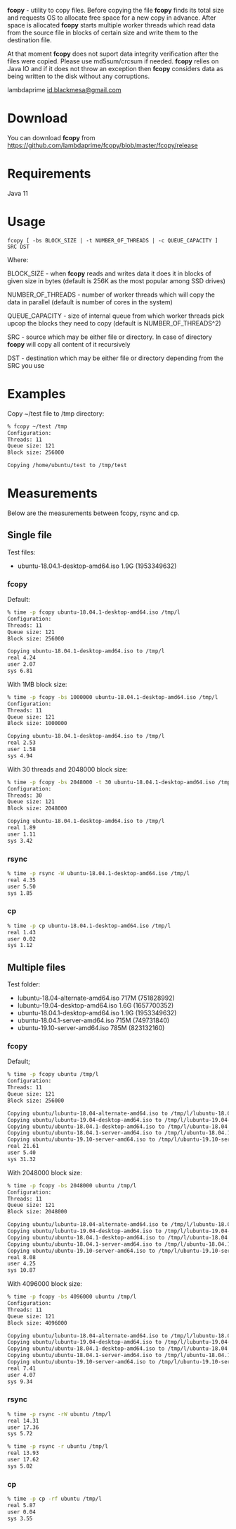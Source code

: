 **fcopy** - utility to copy files. Before copying the file **fcopy** finds its total size and requests OS to allocate free space for a new copy in advance. After space is allocated **fcopy** starts multiple worker threads which read data from the source file in blocks of certain size and write them to the destination file. 

At that moment **fcopy** does not suport data integrity verification after the files were copied. Please use md5sum/crcsum if needed. **fcopy** relies on Java IO and if it does not throw an exception then **fcopy** considers data as being written to the disk without any corruptions.

lambdaprime <id.blackmesa@gmail.com>

# Download

You can download **fcopy** from <https://github.com/lambdaprime/fcopy/blob/master/fcopy/release>

# Requirements

Java 11

# Usage

```
fcopy [ -bs BLOCK_SIZE | -t NUMBER_OF_THREADS | -c QUEUE_CAPACITY ] SRC DST
```

Where:

BLOCK_SIZE - when **fcopy** reads and writes data it does it in blocks of given size in bytes (default is 256K as the most popular among SSD drives)

NUMBER_OF_THREADS - number of worker threads which will copy the data in parallel (default is number of cores in the system)

QUEUE_CAPACITY - size of internal queue from which worker threads pick upcop the blocks they need to copy (default is NUMBER_OF_THREADS^2)

SRC - source which may be either file or directory. In case of directory **fcopy** will copy all content of it recursively

DST - destination which may be either file or directory depending from the SRC you use

# Examples

Copy ~/test file to /tmp directory:

``` bash
% fcopy ~/test /tmp
Configuration:
Threads: 11
Queue size: 121
Block size: 256000

Copying /home/ubuntu/test to /tmp/test
```

# Measurements

Below are the measurements between fcopy, rsync and cp.

## Single file

Test files:
- ubuntu-18.04.1-desktop-amd64.iso 1.9G (1953349632)

### fcopy

Default:

```bash
% time -p fcopy ubuntu-18.04.1-desktop-amd64.iso /tmp/l
Configuration:
Threads: 11
Queue size: 121
Block size: 256000

Copying ubuntu-18.04.1-desktop-amd64.iso to /tmp/l
real 4.24
user 2.07
sys 6.81
```

With 1MB block size:

```bash
% time -p fcopy -bs 1000000 ubuntu-18.04.1-desktop-amd64.iso /tmp/l
Configuration:
Threads: 11
Queue size: 121
Block size: 1000000

Copying ubuntu-18.04.1-desktop-amd64.iso to /tmp/l
real 2.53
user 1.58
sys 4.94
```

With 30 threads and 2048000 block size:

```bash
% time -p fcopy -bs 2048000 -t 30 ubuntu-18.04.1-desktop-amd64.iso /tmp/l
Configuration:
Threads: 30
Queue size: 121
Block size: 2048000

Copying ubuntu-18.04.1-desktop-amd64.iso to /tmp/l
real 1.89
user 1.11
sys 3.42
```

### rsync

```bash
% time -p rsync -W ubuntu-18.04.1-desktop-amd64.iso /tmp/l
real 4.35
user 5.50
sys 1.85
```

### cp

```bash
% time -p cp ubuntu-18.04.1-desktop-amd64.iso /tmp/l
real 1.43
user 0.02
sys 1.12
```

## Multiple files

Test folder:
- lubuntu-18.04-alternate-amd64.iso 717M (751828992)
- lubuntu-19.04-desktop-amd64.iso 1.6G (1657700352)
- ubuntu-18.04.1-desktop-amd64.iso 1.9G (1953349632)
- ubuntu-18.04.1-server-amd64.iso 715M (749731840)
- ubuntu-19.10-server-amd64.iso 785M (823132160)

### fcopy

Default;

``` bash
% time -p fcopy ubuntu /tmp/l
Configuration:
Threads: 11
Queue size: 121
Block size: 256000

Copying ubuntu/lubuntu-18.04-alternate-amd64.iso to /tmp/l/lubuntu-18.04-alternate-amd64.iso
Copying ubuntu/lubuntu-19.04-desktop-amd64.iso to /tmp/l/lubuntu-19.04-desktop-amd64.iso
Copying ubuntu/ubuntu-18.04.1-desktop-amd64.iso to /tmp/l/ubuntu-18.04.1-desktop-amd64.iso
Copying ubuntu/ubuntu-18.04.1-server-amd64.iso to /tmp/l/ubuntu-18.04.1-server-amd64.iso
Copying ubuntu/ubuntu-19.10-server-amd64.iso to /tmp/l/ubuntu-19.10-server-amd64.iso
real 21.61
user 5.40
sys 31.32
```

With 2048000 block size:

``` bash
% time -p fcopy -bs 2048000 ubuntu /tmp/l
Configuration:
Threads: 11
Queue size: 121
Block size: 2048000

Copying ubuntu/lubuntu-18.04-alternate-amd64.iso to /tmp/l/lubuntu-18.04-alternate-amd64.iso
Copying ubuntu/lubuntu-19.04-desktop-amd64.iso to /tmp/l/lubuntu-19.04-desktop-amd64.iso
Copying ubuntu/ubuntu-18.04.1-desktop-amd64.iso to /tmp/l/ubuntu-18.04.1-desktop-amd64.iso
Copying ubuntu/ubuntu-18.04.1-server-amd64.iso to /tmp/l/ubuntu-18.04.1-server-amd64.iso
Copying ubuntu/ubuntu-19.10-server-amd64.iso to /tmp/l/ubuntu-19.10-server-amd64.iso
real 8.08
user 4.25
sys 10.87
```

With 4096000 block size:

``` bash
% time -p fcopy -bs 4096000 ubuntu /tmp/l 
Configuration:
Threads: 11
Queue size: 121
Block size: 4096000

Copying ubuntu/lubuntu-18.04-alternate-amd64.iso to /tmp/l/lubuntu-18.04-alternate-amd64.iso
Copying ubuntu/lubuntu-19.04-desktop-amd64.iso to /tmp/l/lubuntu-19.04-desktop-amd64.iso
Copying ubuntu/ubuntu-18.04.1-desktop-amd64.iso to /tmp/l/ubuntu-18.04.1-desktop-amd64.iso
Copying ubuntu/ubuntu-18.04.1-server-amd64.iso to /tmp/l/ubuntu-18.04.1-server-amd64.iso
Copying ubuntu/ubuntu-19.10-server-amd64.iso to /tmp/l/ubuntu-19.10-server-amd64.iso
real 7.41
user 4.07
sys 9.34
```

### rsync

``` bash
% time -p rsync -rW ubuntu /tmp/l
real 14.31
user 17.36
sys 5.72
```

``` bash
% time -p rsync -r ubuntu /tmp/l 
real 13.93
user 17.62
sys 5.02
```

### cp

``` bash
% time -p cp -rf ubuntu /tmp/l
real 5.87
user 0.04
sys 3.55
```

